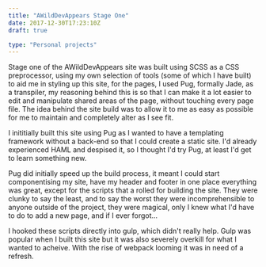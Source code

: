 ```yaml
---
title: "AWildDevAppears Stage One"
date: 2017-12-30T17:23:10Z
draft: true

type: "Personal projects"
---
```


Stage one of the AWildDevAppears site was built using SCSS as a CSS preprocessor, using my own selection of tools (some of which I have built) to aid me in styling up this site, for the pages, I used Pug, formally Jade, as a transpiler, my reasoning behind this is so that I can make it a lot easier to edit and manipulate shared areas of the page, without touching every page file. The idea behind the site build was to allow it to me as easy as possible for me to maintain and completely alter as I see fit.

I inititially built this site using Pug as I wanted to have a templating framework without a back-end so that I could create a static site. I'd already experienced HAML and despised it, so I thought I'd try Pug, at least I'd get to learn something new.

Pug did initially speed up the build process, it meant I could start componentising my site, have my header and footer in one place everything was great, except for the scripts that a rolled for building the site. They were clunky to say the least, and to say the worst they were incomprehensible to anyone outside of the project, they were magical, only I knew what I'd have to do to add a new page, and if I ever forgot...

I hooked these scripts directly into gulp, which didn't really help. Gulp was popular when I built this site but it was also severely overkill for what I wanted to acheive. With the rise of webpack looming it was in need of a refresh.
